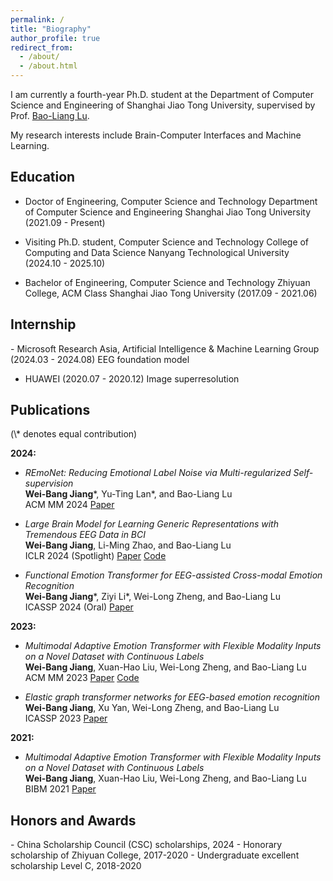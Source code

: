 ```yaml
---
permalink: /
title: "Biography"
author_profile: true
redirect_from: 
  - /about/
  - /about.html
---
```


I am currently a fourth-year Ph.D. student at the Department of Computer Science and Engineering of Shanghai Jiao Tong University, supervised by Prof. [Bao-Liang Lu](https://bcmi.sjtu.edu.cn/~lubaoliang/).

My research interests include Brain-Computer Interfaces and Machine Learning. 

<h2 id="education"> Education</h2>

- Doctor of Engineering, Computer Science and Technology
  Department of Computer Science and Engineering
  Shanghai Jiao Tong University (2021.09 - Present)

- Visiting Ph.D. student, Computer Science and Technology
  College of Computing and Data Science
  Nanyang Technological University (2024.10 - 2025.10)
  
- Bachelor of Engineering, Computer Science and Technology
  Zhiyuan College, ACM Class
  Shanghai Jiao Tong University (2017.09 - 2021.06)

<h2 id="internship"> Internship</h2>
- Microsoft Research Asia, Artificial Intelligence & Machine Learning Group (2024.03 - 2024.08)
  EEG foundation model

- HUAWEI (2020.07 - 2020.12)
  Image superresolution

<h2 id="publications"> Publications</h2>
(\* denotes equal contribution)

**2024:**
- *REmoNet: Reducing Emotional Label Noise via Multi-regularized Self-supervision*     
  **Wei-Bang Jiang**\*, Yu-Ting Lan\*, and Bao-Liang Lu   
  ACM MM 2024 [Paper](https://openreview.net/pdf?id=xm7OAfcf3U)

- *Large Brain Model for Learning Generic Representations with Tremendous EEG Data in BCI*     
  **Wei-Bang Jiang**, Li-Ming Zhao, and Bao-Liang Lu   
  ICLR 2024 (Spotlight) [Paper](https://openreview.net/pdf?id=QzTpTRVtrP) [Code](https://github.com/935963004/LaBraM)

- *Functional Emotion Transformer for EEG-assisted Cross-modal Emotion Recognition*     
  **Wei-Bang Jiang**\*, Ziyi Li\*, Wei-Long Zheng, and Bao-Liang Lu   
  ICASSP 2024 (Oral) [Paper](https://ieeexplore.ieee.org/iel7/10445798/10445803/10446937.pdf)

**2023:**
- *Multimodal Adaptive Emotion Transformer with Flexible Modality Inputs on a Novel Dataset with Continuous Labels*     
  **Wei-Bang Jiang**, Xuan-Hao Liu, Wei-Long Zheng, and Bao-Liang Lu   
  ACM MM 2023 [Paper](https://dl.acm.org/doi/pdf/10.1145/3581783.3613797) [Code](https://github.com/935963004/MAET)

- *Elastic graph transformer networks for EEG-based emotion recognition*     
  **Wei-Bang Jiang**, Xu Yan, Wei-Long Zheng, and Bao-Liang Lu   
  ICASSP 2023 [Paper](https://ieeexplore.ieee.org/iel7/10094559/10094560/10096511.pdf)

**2021:**
- *Multimodal Adaptive Emotion Transformer with Flexible Modality Inputs on a Novel Dataset with Continuous Labels*     
  **Wei-Bang Jiang**, Xuan-Hao Liu, Wei-Long Zheng, and Bao-Liang Lu   
  BIBM 2021 [Paper](https://ieeexplore.ieee.org/iel7/9669261/9669139/09669637.pdf)

<h2 id="honors"> Honors and Awards</h2>
- China Scholarship Council (CSC) scholarships, 2024
- Honorary scholarship of Zhiyuan College, 2017-2020
- Undergraduate excellent scholarship Level C, 2018-2020
